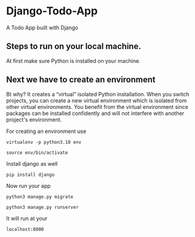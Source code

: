 # Django-Todo-App
A Todo App built with Django

## Steps to run on your local machine.

At first make sure Python is installed on your machine.

## Next we have to create an environment
Bt why?
It creates a “virtual” isolated Python installation. When you switch projects, you can create a new virtual environment which is isolated from other virtual environments. You benefit from the virtual environment since packages can be installed confidently and will not interfere with another project's environment.

For creating an environment use
```
virtualenv -p python3.10 env
```
```
source env/bin/activate
```
Install django as well 
```
pip install django
```
Now run your app
```
python3 manage.py migrate
```
```
python3 manage.py runserver
```
It will run at your
```
localhost:8000
```
